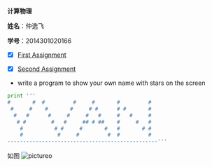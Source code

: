  **计算物理**
 
  **姓名**：仲逸飞
 
  **学号**：2014301020166
  
- [x] [First Assignment](https://github.com/jsxhzyf/compuational_physics_N2014301020166/blob/master/Assignment_1)

 
- [x] [Second Assignment](https://github.com/jsxhzyf/compuational_physics_N2014301020166/tree/master/Assignment_2)
- write a program to show your own name with stars on the screen
```python
print '''
#       #  #         #     #       #         # 
 #     #    #       #     # #      # #       #   
  #   #      #     #     #   #     #   #     # 
   # #        #   #     ## # ##    #     #   # 
    #          # #     #       #   #       # # 
    #           #     #         #  #         # 
------------------------------------------------'''
```
如图
![pictureo](https://github.com/jsxhzyf/compuational_physics_N2014301020166/blob/master/Assignment_2/%E5%9B%BE%E7%89%872.PNG)

